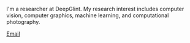 
I'm a researcher at DeepGlint. My research interest includes computer vision, computer graphics, machine learning, and computational photography.

[Email](dyj_bit@163.com)

                           
